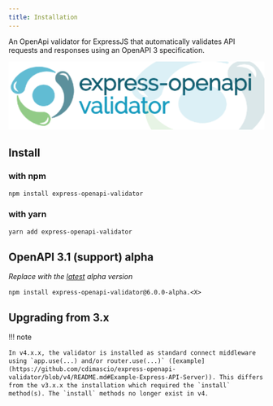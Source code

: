 ```yaml
---
title: Installation
---
```


An OpenApi validator for ExpressJS that automatically validates API requests and responses using an OpenAPI 3 specification.

<p align="center">
<img src="https://raw.githubusercontent.com/cdimascio/express-openapi-validator/master/assets/express-openapi-validator-logo-v2.png" width="600">
</p>


## Install

### with npm

```shell
npm install express-openapi-validator
```

### with yarn

```shell
yarn add express-openapi-validator
```

## OpenAPI 3.1 (support) alpha

_Replace <X> with the [latest](https://www.npmjs.com/package/express-openapi-validator?activeTab=versions) alpha version_

```shell
npm install express-openapi-validator@6.0.0-alpha.<X>
```

## Upgrading from 3.x

!!! note 


    In v4.x.x, the validator is installed as standard connect middleware using `app.use(...) and/or router.use(...)` ([example](https://github.com/cdimascio/express-openapi-validator/blob/v4/README.md#Example-Express-API-Server)). This differs from the v3.x.x the installation which required the `install` method(s). The `install` methods no longer exist in v4.

